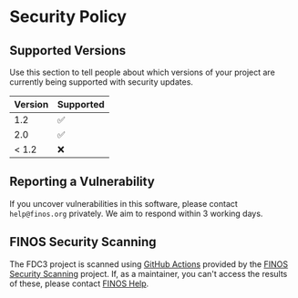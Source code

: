 # Security Policy

## Supported Versions

Use this section to tell people about which versions of your project are currently being supported with security updates.

| Version | Supported          |
| ------- | ------------------ |
| 1.2     | :white_check_mark: |
| 2.0     | :white_check_mark: |
| < 1.2   | :x:                |

## Reporting a Vulnerability

If you uncover vulnerabilities in this software, please contact `help@finos.org` privately.  We aim to respond within 3 working days.

## FINOS Security Scanning

The FDC3 project is scanned using [GitHub Actions](https://github.com/finos/FDC3/actions) provided by the [FINOS Security Scanning](https://github.com/finos/security-scanning) project. If, as a maintainer, you can't access the results of these, please contact [FINOS Help](mailto:help@finos.org).
